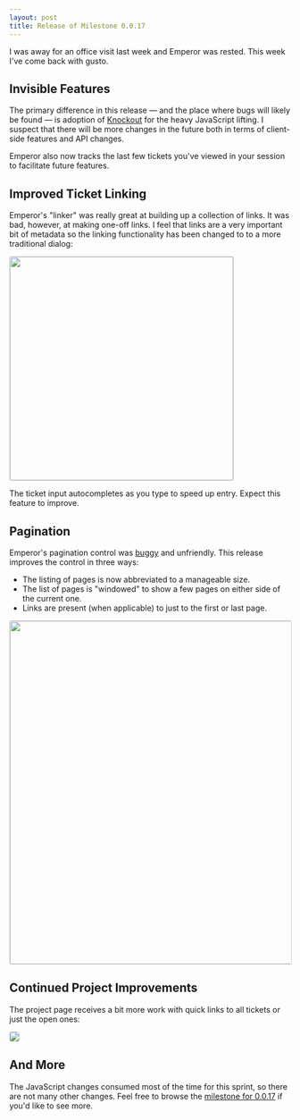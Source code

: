 ```yaml
---
layout: post
title: Release of Milestone 0.0.17
---
```


I was away for an office visit last week and Emperor was rested. This week
I've come back with gusto.

## Invisible Features

The primary difference in this release &mdash; and the place where bugs will
likely be found &mdash; is adoption of [Knockout](http://knockoutjs.com) for
the heavy JavaScript lifting. I suspect that there will be more changes in the
future both in terms of client-side features and API changes.

Emperor also now tracks the last few tickets you've viewed in your session
to facilitate future features.

## Improved Ticket Linking

Emperor's "linker" was really great at building up a collection of links.  It
was bad, however, at making one-off links.  I feel that links are a very
important bit of metadata so the linking functionality has been changed to
to a more traditional dialog:

<a href="http://f.cl.ly/items/0R2K111t2Z0l1D2h3e0P/Screen%20Shot%202012-11-24%20at%2011.29.20%20AM.png"><img style="border: 1px solid #ccc; border-radius: 3px;" width="400px" src="http://f.cl.ly/items/0R2K111t2Z0l1D2h3e0P/Screen%20Shot%202012-11-24%20at%2011.29.20%20AM.png"></a>

The ticket input autocompletes as you type to speed up entry.  Expect this
feature to improve.

## Pagination

Emperor's pagination control was [buggy](http://issues.emperorapp.com/ticket/EMP-157)
and unfriendly.  This release improves the control in three ways:

* The listing of pages is now abbreviated to a manageable size.
* The list of pages is "windowed" to show a few pages on either side of the current one.
* Links are present (when applicable) to just to the first or last page.

<a href="http://f.cl.ly/items/2X223y0z0Z2Q2M1W2c3U/Screen%20Shot%202012-11-24%20at%2011.21.05%20AM.png"><img style="border: 1px solid #ccc; border-radius: 3px;" width="614px" src="http://f.cl.ly/items/2X223y0z0Z2Q2M1W2c3U/Screen%20Shot%202012-11-24%20at%2011.21.05%20AM.png"></a>

## Continued Project Improvements

The project page receives a bit more work with quick links to all tickets or just the open ones:

<a href="http://f.cl.ly/items/2P2V0O411Z0E20382a14/Screen%20Shot%202012-11-24%20at%2011.29.50%20AM.png"><img style="border: 1px solid #ccc; border-radius: 3px;" src="http://f.cl.ly/items/2P2V0O411Z0E20382a14/Screen%20Shot%202012-11-24%20at%2011.29.50%20AM.png"></a>

## And More

The JavaScript changes consumed most of the time for this sprint, so there are not
many other changes.  Feel free to browse the [milestone for 0.0.17](http://issues.emperorapp.com/ticket/EMP-160)
if you'd like to see more.

